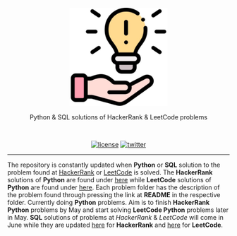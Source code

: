 <p align=center>
  <img height="222px" src="https://github.com/aurimas13/HackerRank-LeetCode/blob/main/Public/solution.jpeg"/>
</p>
<p align=center>
    Python & SQL solutions of HackerRank & LeetCode problems
</p>
<br>
<p align=center>
  <a href="ttps://github.com/aurimas13/HackerRank-LeetCode/blob/main/LICENSE"><img alt="license" src="https://img.shields.io/npm/l/express"></a>
  <a href="https://twitter.com/aurimasnausedas"><img alt="twitter" src="https://img.shields.io/twitter/follow/aurimasnausedas?style=social"/></a>
</p>

------

The repository is constantly updated when **Python** or **SQL** solution to the problem found at [HackerRank](https://www.hackerrank.com/domains/python) or [LeetCode](https://leetcode.com/problemset/all/) is solved.
The **HackerRank** solutions of **Python** are found under [here](https://github.com/aurimas13/HackerRank-LeetCode/tree/main/HackerRank/Python_Solutions)  while **LeetCode** solutions of **Python** are found under [here](https://github.com/aurimas13/HackerRank-LeetCode/tree/main/LeetCode/Python_Solutions). Each problem folder has the description of the problem found through pressing the link at **README** in the respective folder. Currently doing **Python** problems. Aim is to finish **HackerRank Python** problems by May and start solving **LeetCode Python** problems later in May. **SQL** solutions of problems at *HackerRank* & *LeetCode* will come in June while they are updated [here](https://github.com/aurimas13/HackerRank-LeetCode/tree/main/HackerRank/SQL_solutions) for **HackerRank** and [here](https://github.com/aurimas13/HackerRank-LeetCode/tree/main/LeetCode/SQL_Solutions) for **LeetCode**.  

[comment]: <> (- [Public]&#40;#Public&#41;)

[comment]: <> (- [License]&#40;#License&#41;)

[comment]: <> (- )

[comment]: <> (# Public)

[comment]: <> (The folder includes [**foto**]&#40;https://github.com/aurimas13/HackerRank-Leetcode/blob/main/Public/solve.png"&#41;.)

[comment]: <> (# License)

[comment]: <> ([LICENSE]&#40;https://github.com/aurimas13/HackerRank-Leetcode/blob/main/LICENSE&#41;)
